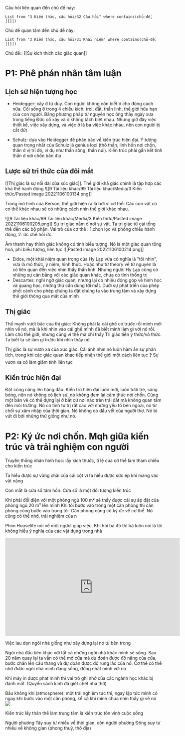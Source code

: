 Câu hỏi liên quan đến chủ đề này:
```dataview
List from "3 Kiến thức, câu hỏi/32 Câu hỏi" where contains(chủ-đề,[[]]) 
```

Chủ đề quan tâm đến chủ đề này:
```dataview
List from "3 Kiến thức, câu hỏi/31 Khái niệm" where contains(chủ-đề,[[]]) 
```
Chủ đề:: [[Sự kích thích các giác quan]]
# P1: Phê phán nhãn tâm luận
## Lịch sử hiện tượng học
- Heidegger: xây ở tư duy. Con người không còn biết ở cho đúng cách nữa. Cõi sống ở trong 4 chiều kích: trời, đất, thần linh, thế giới hữu hạn của con người. Bằng phương pháp từ nguyên học ông thấy ngày xưa trong tiếng Đức cổ xây và ở không tách biệt nhau. Nhưng giờ đây việc thiết kế, việc xây dựng, và việc ở là ba việc khác nhau, nên con người bị cắt đứt

- Schulz: dựa vào Heidegger để phản bác về kiến trúc hiện đại. Ý tưởng quan trọng nhất của Schulz là genius loci (thổ thần, linh hồn nơi chốn, thần ở vị trí đó, ví dụ như thần sông, thần núi). Kiến trúc phải gắn kết tinh thần ở nơi chốn bản địa
## Lược sử tri thức của đôi mắt
[[Thị giác là sự nối dài của xúc giác]]. Thế giới khả giác chính là tập hợp các khả thể hành động
![[9 Tài liệu khác/99 Tài liệu khác/Media/3 Kiến thức/Pasted image 20221106100134.png]]

Trong mô hình của Berson, thế giới hiện ra là bởi vì cơ thể. Các con vật có cơ thể khác nhau sẽ có những cách nhìn thế giới khác nhau. 

![[9 Tài liệu khác/99 Tài liệu khác/Media/3 Kiến thức/Pasted image 20221106100205.png]]
Sự tri giác nằm ở nơi sự vật. Ta tri giác từ cái tổng thể đến các bộ phận.
Vai trò của cơ thể : 1.chọn lọc và phóng chiếu hành động, 2. ức chế hồi ức.


Âm thanh hay thính giác không có tính biểu tượng. Nó là một giác quan tổng hoà, phi biểu tượng, liên tục
![[Pasted image 20221106100214.png]]
- Eidos, một khái niệm quan trọng của Hy Lạp vừa có nghĩa là "tôi nhìn", vừa là mô thức, ý niệm, hình thức. Hoặc như từ theory về từ nguyên là có liên quan đến việc nhìn thấy thần linh. Nhưng người Hy Lạp cũng có những sự cân bằng với các giác quan khác, chưa có tính thống trị
- Descartes: nghi ngờ giác quan, nhưng lại có nhiều đóng góp về hình học và quang học, những thứ cần dùng tới mắt. Dưới sự phát triển của phép phối cảnh cho phép chúng ta đặt chúng ta vào trung tâm và xây dựng thế giới thông qua mắt của mình
## Thị giác
Thế mạnh vượt bậc của thị giác: Không phải là cái ghế có trước rồi mình mới nhìn về nó, mà là khi nhìn vào cái ghế mình đã biết mình làm gì với nó rồi. Làm chủ thế giới, nhưng cũng vì thế mà chỉ thấy 
Tri giác tiền ý thức/vô thức. Ta biết ta sẽ làm gì trước khi nhìn thấy nó

Thị giác là sự vươn xa của xúc giác. Cái ánh nhìn nó luôn hàm ẩn sự phân tích, trong khi các giác quan khác tiếp nhận thế giới một cách liên tục
❓ Sự vươn xa có làm giảm tính liên tục

## Kiến trúc hiện đại
Đặt công năng lên hàng đầu. Kiến trú hiện đại luôn mới, luôn tươi trẻ, sáng bóng, nên nó không có lịch sử, nó không đem lại cảm thức nơi chốn. Cùng một bản vẽ có thể dựng lại ở bất cứ nơi nào trên trái đất mà không quan tâm đến môi trường. Nó có tính tự trị rất cao với những yếu tố bên ngoài, nó từ chối sự xâm nhập của thời gian. Nó không có dấu vết của người thợ. Nó bị vứt đi bởi những thứ giống như nó.
# P2: Ký ức nơi chốn. Mqh giữa kiến trúc và trải nghiệm con người

Truyền thống nhân hình học: lấy kích thước, tỉ lệ của cơ thể làm tham chiếu cho kiến trúc

Ta hiểu được sự vững chãi của cái cột vì ta hiểu được sức ép khi mang vác vật nặng

Con mắt là cửa sổ tâm hồn. Cửa sổ là một đối tượng kiến trúc

Khi phải đối diện với một phòng ngủ 100 m² sẽ thấy được cái sự áp đặt của phòng ngủ 20 m² lên mình
Khi tôi bước vào trong một căn phòng  thì căn phòng cũng bước vào trong tôi. Căn phòng cũng có ký ức về cơ thể. Nó cũng có thể nhớ, trải nghiệm của n

Phim Houselife nói về một người giúp việc. Khi hỏi bà đó thì bà luôn nói là tôi không hiểu ý nghĩa của các vật dụng trong nhà
<iframe width="560" height="315" src="https://www.youtube.com/embed/IVmk5D61_3k" title="YouTube video player" frameborder="0" allow="accelerometer; autoplay; clipboard-write; encrypted-media; gyroscope; picture-in-picture" allowfullscreen></iframe>

Việc lau dọn ngôi nhà giống như xây dựng lại nó từ bên trong

Ngôi nhà đầu tiên khác với tất cả những ngôi nhà khác mình sẽ sống. Sau 20 năm quay lại ta vẫn có thể mở cửa mà dự đoán được độ nặng của cửa, bước chân lên cầu thang và dự đoán được độ rung lắc của nó. Cơ thể có thể nhớ được ngôi nhà mình đang sống, đồng nhất mình với nó

Khi máy in được phát minh thì vai trò ghi nhớ của các ngành học khác bị đánh mất. (Quyển sách kinh đã giết chết nhà thờ)

Bầu không khí (atmosphere): một trải nghiệm tức thì, ngay lập tức mình có ngay khi bước vào một căn phòng, kể cả khi mình chưa nhìn thấy gì về nó
![](https://arthur.io/img/art/jpg/000173449dcc36861/vilhelm-hammershoi/open-doors-also-known-as-white-doors/large-2x/vilhelm-hammershoi--open-doors-also-known-as-white-doors.jpg)


Kiến trúc lấy thân thể làm trung tâm là kiến trúc tôn vinh cuộc sống

Người phương Tây suy tư nhiều về thời gian, còn người phương Đông suy tư nhiều về không gian (phong thuỷ, thổ địa) 